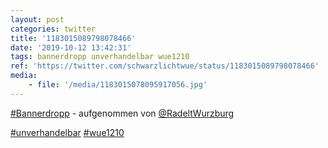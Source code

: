 ```yaml
---
layout: post
categories: twitter
title: '1183015089798078466'
date: '2019-10-12 13:42:31'
tags: bannerdropp unverhandelbar wue1210
ref: 'https://twitter.com/schwarzlichtwue/status/1183015089798078466'
media:
    - file: '/media/1183015078095917056.jpg'
---
```

[#Bannerdropp](/t/bannerdropp) - aufgenommen von [@RadeltWurzburg](https://twitter.com/RadeltWurzburg) 

[#unverhandelbar](/t/unverhandelbar) [#wue1210](/t/wue1210)  

